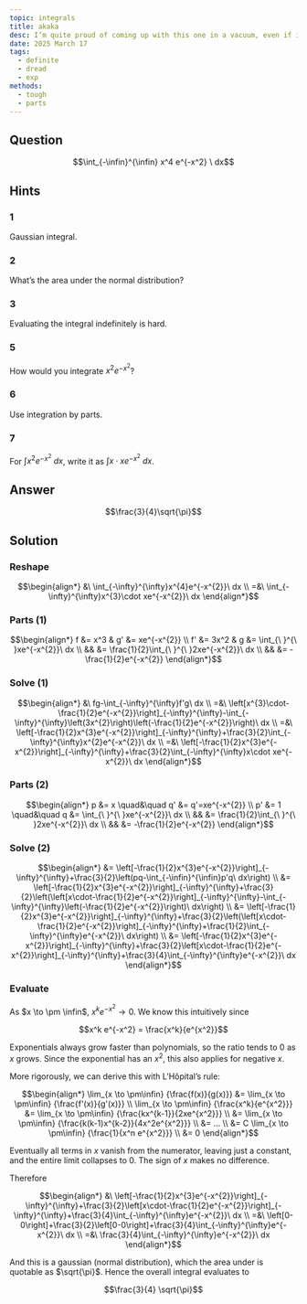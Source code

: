 ```yaml
---
topic: integrals
title: akaka
desc: I’m quite proud of coming up with this one in a vacuum, even if it is actually a well-known integral.
date: 2025 March 17
tags:
  - definite
  - dread
  - exp
methods:
  - tough
  - parts
---
```



## Question
```math
\int_{-\infin}^{\infin}
  x^4 e^{-x^2}
\ dx
```


## Hints

### 1
Gaussian integral.

### 2
What’s the area under the normal distribution?

### 3
Evaluating the integral indefinitely is hard.

### 5
How would you integrate $x^2 e^{-x^2}$?

### 6
Use integration by parts.

### 7
For $\int x^2 e^{-x^2} \ dx$, write it as $\int x \cdot xe^{-x^2} \ dx$.


## Answer
```math
\frac{3}{4}\sqrt{\pi}
```


## Solution

### Reshape
```math
\begin{align*}
  &\ \int_{-\infty}^{\infty}x^{4}e^{-x^{2}}\ dx
  \\ =&\ \int_{-\infty}^{\infty}x^{3}\cdot xe^{-x^{2}}\ dx
\end{align*}
```

### Parts (1)
```math
\begin{align*}
  f &= x^3 & g' &= xe^{-x^{2}}
  \\ f' &= 3x^2 & g &= \int_{\ }^{\ }xe^{-x^{2}}\ dx
  \\ && &= \frac{1}{2}\int_{\ }^{\ }2xe^{-x^{2}}\ dx
  \\ && &= -\frac{1}{2}e^{-x^{2}}
\end{align*}
```

### Solve (1)
```math
\begin{align*}
  &\ fg-\int_{-\infty}^{\infty}f'g\ dx
  \\ =&\ \left[x^{3}\cdot-\frac{1}{2}e^{-x^{2}}\right]_{-\infty}^{\infty}-\int_{-\infty}^{\infty}\left(3x^{2}\right)\left(-\frac{1}{2}e^{-x^{2}}\right)\ dx
  \\ =&\ \left[-\frac{1}{2}x^{3}e^{-x^{2}}\right]_{-\infty}^{\infty}+\frac{3}{2}\int_{-\infty}^{\infty}x^{2}e^{-x^{2}}\ dx
  \\ =&\ \left[-\frac{1}{2}x^{3}e^{-x^{2}}\right]_{-\infty}^{\infty}+\frac{3}{2}\int_{-\infty}^{\infty}x\cdot xe^{-x^{2}}\ dx
\end{align*}
```

### Parts (2)
```math
\begin{align*}
  p &= x \quad&\quad q' &= q'=xe^{-x^{2}}
  \\ p' &= 1 \quad&\quad q &= \int_{\ }^{\ }xe^{-x^{2}}\ dx
  \\ && &= \frac{1}{2}\int_{\ }^{\ }2xe^{-x^{2}}\ dx
  \\ && &= -\frac{1}{2}e^{-x^{2}}
\end{align*}
```

### Solve (2)
```math
\begin{align*}
  &= \left[-\frac{1}{2}x^{3}e^{-x^{2}}\right]_{-\infty}^{\infty}+\frac{3}{2}\left(pq-\int_{-\infin}^{\infin}p'q\ dx\right)
  \\ &= \left[-\frac{1}{2}x^{3}e^{-x^{2}}\right]_{-\infty}^{\infty}+\frac{3}{2}\left(\left[x\cdot-\frac{1}{2}e^{-x^{2}}\right]_{-\infty}^{\infty}-\int_{-\infty}^{\infty}\left(-\frac{1}{2}e^{-x^{2}}\right)\ dx\right)
  \\ &= \left[-\frac{1}{2}x^{3}e^{-x^{2}}\right]_{-\infty}^{\infty}+\frac{3}{2}\left(\left[x\cdot-\frac{1}{2}e^{-x^{2}}\right]_{-\infty}^{\infty}+\frac{1}{2}\int_{-\infty}^{\infty}e^{-x^{2}}\ dx\right)
  \\ &= \left[-\frac{1}{2}x^{3}e^{-x^{2}}\right]_{-\infty}^{\infty}+\frac{3}{2}\left[x\cdot-\frac{1}{2}e^{-x^{2}}\right]_{-\infty}^{\infty}+\frac{3}{4}\int_{-\infty}^{\infty}e^{-x^{2}}\ dx
\end{align*}
```

### Evaluate

As $x \to \pm \infin$, $x^k e^{-x^2} \to 0$. We know this intuitively since

```math
x^k e^{-x^2} = \frac{x^k}{e^{x^2}}
```

Exponentials always grow faster than polynomials, so the ratio tends to $0$ as $x$ grows. Since the exponential has an $x^2$, this also applies for negative $x$.

More rigorously, we can derive this with L’Hôpital’s rule:

```math
\begin{align*}
  \lim_{x \to \pm\infin} {\frac{f(x)}{g(x)}}
    &= \lim_{x \to \pm\infin} {\frac{f'(x)}{g'(x)}}
  \\ \lim_{x \to \pm\infin} {\frac{x^k}{e^{x^2}}}
    &= \lim_{x \to \pm\infin} {\frac{kx^{k-1}}{2xe^{x^2}}}
  \\ &= \lim_{x \to \pm\infin} {\frac{k(k-1)x^{k-2}}{4x^2e^{x^2}}}
  \\ &= ...
  \\ &= C \lim_{x \to \pm\infin} {\frac{1}{x^n e^{x^2}}}
  \\ &= 0
\end{align*}
```

Eventually all terms in $x$ vanish from the numerator, leaving just a constant, and the entire limit collapses to $0$. The sign of $x$ makes no difference.

Therefore

```math
\begin{align*}
  &\ \left[-\frac{1}{2}x^{3}e^{-x^{2}}\right]_{-\infty}^{\infty}+\frac{3}{2}\left[x\cdot-\frac{1}{2}e^{-x^{2}}\right]_{-\infty}^{\infty}+\frac{3}{4}\int_{-\infty}^{\infty}e^{-x^{2}}\ dx
  \\ =&\ \left[0-0\right]+\frac{3}{2}\left[0-0\right]+\frac{3}{4}\int_{-\infty}^{\infty}e^{-x^{2}}\ dx
  \\ =&\ \frac{3}{4}\int_{-\infty}^{\infty}e^{-x^{2}}\ dx
\end{align*}
```

And this is a gaussian (normal distribution), which the area under is quotable as $\sqrt{\pi}$. Hence the overall integral evaluates to

```math
\frac{3}{4} \sqrt{\pi}
```
